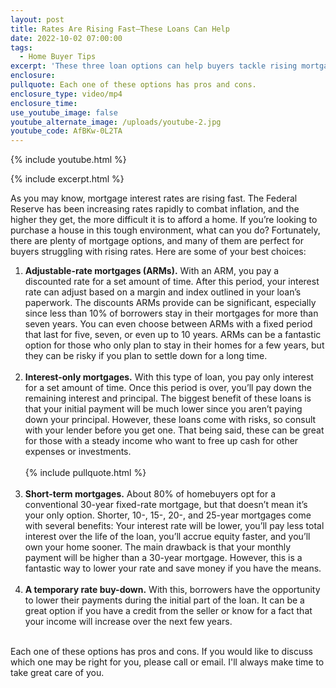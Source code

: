 ```yaml
---
layout: post
title: Rates Are Rising Fast—These Loans Can Help
date: 2022-10-02 07:00:00
tags:
  - Home Buyer Tips
excerpt: 'These three loan options can help buyers tackle rising mortgage rates. '
enclosure:
pullquote: Each one of these options has pros and cons.
enclosure_type: video/mp4
enclosure_time:
use_youtube_image: false
youtube_alternate_image: /uploads/youtube-2.jpg
youtube_code: AfBKw-0L2TA
---
```

{% include youtube.html %}

{% include excerpt.html %}

As you may know, mortgage interest rates are rising fast. The Federal Reserve has been increasing rates rapidly to combat inflation, and the higher they get, the more difficult it is to afford a home. If you’re looking to purchase a house in this tough environment, what can you do? Fortunately, there are plenty of mortgage options, and many of them are perfect for buyers struggling with rising rates. Here are some of your best choices:

1. **Adjustable-rate mortgages (ARMs).** With an ARM, you pay a discounted rate for a set amount of time. After this period, your interest rate can adjust based on a margin and index outlined in your loan’s paperwork. The discounts ARMs provide can be significant, especially since less than 10% of borrowers stay in their mortgages for more than seven years. You can even choose between ARMs with a fixed period that last for five, seven, or even up to 10 years. ARMs can be a fantastic option for those who only plan to stay in their homes for a few years, but they can be risky if you plan to settle down for a long time.&nbsp;<br>&nbsp;
2. **Interest-only mortgages.** With this type of loan, you pay only interest for a set amount of time. Once this period is over, you’ll pay down the remaining interest and principal. The biggest benefit of these loans is that your initial payment will be much lower since you aren’t paying down your principal. However, these loans come with risks, so consult with your lender before you get one. That being said, these can be great for those with a steady income who want to free up cash for other expenses or investments.&nbsp;<br><br>{% include pullquote.html %}<br>​​​​​
3. **Short-term mortgages.** About 80% of homebuyers opt for a conventional 30-year fixed-rate mortgage, but that doesn’t mean it’s your only option. Shorter, 10-, 15-, 20-, and 25-year mortgages come with several benefits: Your interest rate will be lower, you’ll pay less total interest over the life of the loan, you’ll accrue equity faster, and you’ll own your home sooner. The main drawback is that your monthly payment will be higher than a 30-year mortgage. However, this is a fantastic way to lower your rate and save money if you have the means.&nbsp;<br>&nbsp;
4. **A temporary rate buy-down.** With this, borrowers have the opportunity to lower their payments during the initial part of the loan. It can be a great option if you have a credit from the seller or know for a fact that your income will increase over the next few years.<br>​​​​​​

Each one of these options has pros and cons. If you would like to discuss which one may be right for you, please call or email. I'll always make time to take great care of you.